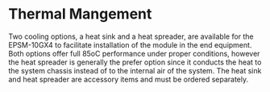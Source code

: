 # Thermal Mangement

Two cooling options, a heat sink and a heat spreader, are available for the EPSM-10GX4 to facilitate installation of the module in the end equipment. Both options offer full 85oC performance under proper conditions, however the heat spreader is generally the prefer option since it conducts the heat to the system chassis instead of to the internal air of the system. The heat sink and heat spreader are accessory items and must be ordered separately.


